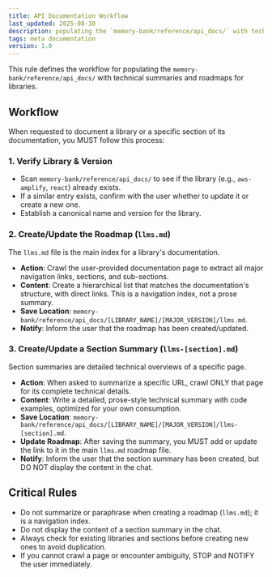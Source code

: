 ```yaml
---
title: API Documentation Workflow
last_updated: 2025-08-30
description: populating the `memory-bank/reference/api_docs/` with technical summaries and roadmaps for libraries
tags: meta documentation
version: 1.0
---
```


This rule defines the workflow for populating the `memory-bank/reference/api_docs/` with technical summaries and roadmaps for libraries.

## Workflow

When requested to document a library or a specific section of its documentation, you MUST follow this process:

### 1. Verify Library & Version

- Scan `memory-bank/reference/api_docs/` to see if the library (e.g., `aws-amplify`, `react`) already exists.
- If a similar entry exists, confirm with the user whether to update it or create a new one.
- Establish a canonical name and version for the library.

### 2. Create/Update the Roadmap (`llms.md`)

The `llms.md` file is the main index for a library's documentation.

- **Action**: Crawl the user-provided documentation page to extract all major navigation links, sections, and sub-sections.
- **Content**: Create a hierarchical list that matches the documentation's structure, with direct links. This is a navigation index, not a prose summary.
- **Save Location**: `memory-bank/reference/api_docs/[LIBRARY_NAME]/[MAJOR_VERSION]/llms.md`.
- **Notify**: Inform the user that the roadmap has been created/updated.

### 3. Create/Update a Section Summary (`llms-[section].md`)

Section summaries are detailed technical overviews of a specific page.

- **Action**: When asked to summarize a specific URL, crawl ONLY that page for its complete technical details.
- **Content**: Write a detailed, prose-style technical summary with code examples, optimized for your own consumption.
- **Save Location**: `memory-bank/reference/api_docs/[LIBRARY_NAME]/[MAJOR_VERSION]/llms-[section].md`.
- **Update Roadmap**: After saving the summary, you MUST add or update the link to it in the main `llms.md` roadmap file.
- **Notify**: Inform the user that the section summary has been created, but DO NOT display the content in the chat.

## Critical Rules

- Do not summarize or paraphrase when creating a roadmap (`llms.md`); it is a navigation index.
- Do not display the content of a section summary in the chat.
- Always check for existing libraries and sections before creating new ones to avoid duplication.
- If you cannot crawl a page or encounter ambiguity, STOP and NOTIFY the user immediately.
